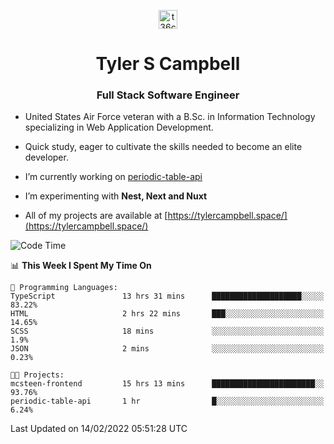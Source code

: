 <p align="center">
<a href="https://www.linkedin.com/in/t36campbell" target="blank"><img align="center" src="https://ik.imagekit.io/t36campbell/Portfolio/linkedin.png.original_m8bbGgPh6.png" alt="t36campbell" height="30" width="30" /></a>
</p>
<h1 align="center">Tyler S Campbell</h1>
<h3 align="center">Full Stack Software Engineer</h3>

* United States Air Force veteran with a B.Sc. in Information Technology specializing in Web Application Development. 

* Quick study, eager to cultivate the skills needed to become an elite developer.

* I’m currently working on [periodic-table-api](https://github.com/t36campbell/periodic-table-api)

* I’m experimenting with **Nest, Next and Nuxt**

* All of my projects are available at [https://tylercampbell.space/](https://tylercampbell.space/)

<!--START_SECTION:waka-->
![Code Time](http://img.shields.io/badge/Code%20Time-1%2C423%20hrs%206%20mins-blue)

📊 **This Week I Spent My Time On** 

```text
💬 Programming Languages: 
TypeScript               13 hrs 31 mins      ████████████████████░░░░░   83.22% 
HTML                     2 hrs 22 mins       ███░░░░░░░░░░░░░░░░░░░░░░   14.65% 
SCSS                     18 mins             ░░░░░░░░░░░░░░░░░░░░░░░░░   1.9% 
JSON                     2 mins              ░░░░░░░░░░░░░░░░░░░░░░░░░   0.23%

🐱‍💻 Projects: 
mcsteen-frontend         15 hrs 13 mins      ███████████████████████░░   93.76% 
periodic-table-api       1 hr                █░░░░░░░░░░░░░░░░░░░░░░░░   6.24%

```


 Last Updated on 14/02/2022 05:51:28 UTC
<!--END_SECTION:waka-->
